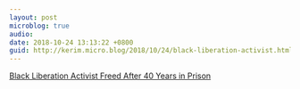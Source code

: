```yaml
---
layout: post
microblog: true
audio: 
date: 2018-10-24 13:13:22 +0800
guid: http://kerim.micro.blog/2018/10/24/black-liberation-activist.html
---
```

[Black Liberation Activist Freed After 40 Years in Prison](https://www.telesurtv.net/english/news/Black-Liberation-Activist-Freed-After-40-Years-in-Prison-20181023-0014.html)
